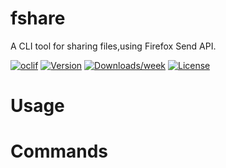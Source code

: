 fshare
======

A CLI tool for sharing files,using Firefox Send API.

[![oclif](https://img.shields.io/badge/cli-oclif-brightgreen.svg)](https://oclif.io)
[![Version](https://img.shields.io/npm/v/fshare.svg)](https://npmjs.org/package/fshare)
[![Downloads/week](https://img.shields.io/npm/dw/fshare.svg)](https://npmjs.org/package/fshare)
[![License](https://img.shields.io/npm/l/fshare.svg)](https://github.com/TaceyWong/fshare/blob/master/package.json)

<!-- toc -->
# Usage
<!-- usage -->
# Commands
<!-- commands -->
